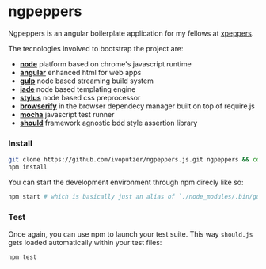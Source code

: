 ngpeppers
=================
Ngpeppers is an angular boilerplate application for my fellows at [xpeppers](http://xpeppers.com).

The tecnologies involved to bootstrap the project are:
- **[node](http://nodejs.org)** platform based on chrome's javascript runtime
- **[angular](https://angularjs.org)** enhanced html for web apps
- **[gulp](http://gulpjs.com)** node based streaming build system
- **[jade](http://jade-lang.com)** node based templating engine
- **[stylus](http://learnboost.github.io/stylus)** node based css preprocessor
- **[browserify](http://browserify.org/)** in the browser dependecy manager built on top of require.js
- **[mocha](http://visionmedia.github.io/mocha/)** javascript test runner
- **[should](https://github.com/visionmedia/should.js)** framework agnostic bdd style assertion library

### Install
```bash
git clone https://github.com/ivoputzer/ngpeppers.js.git ngpeppers && cd ngpeppers
npm install
```

You can start the development environment through npm direcly like so:
```bash
npm start # which is basically just an alias of `./node_modules/.bin/gulp watch
```

### Test
Once again, you can use npm to launch your test suite. This way `should.js` gets loaded automatically within your test files:
```bash
npm test
```